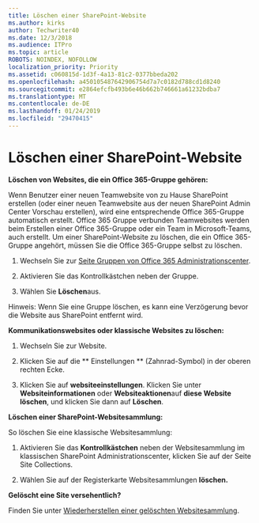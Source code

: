 ```yaml
---
title: Löschen einer SharePoint-Website
ms.author: kirks
author: Techwriter40
ms.date: 12/3/2018
ms.audience: ITPro
ms.topic: article
ROBOTS: NOINDEX, NOFOLLOW
localization_priority: Priority
ms.assetid: c060815d-1d3f-4a13-81c2-0377bbeda202
ms.openlocfilehash: a450105487642906754d7a7c0182d788cd1d8240
ms.sourcegitcommit: e2864efcfb493b6e46b662b746661a61232bdba7
ms.translationtype: MT
ms.contentlocale: de-DE
ms.lasthandoff: 01/24/2019
ms.locfileid: "29470415"
---
```

# <a name="delete-a-sharepoint-site"></a>Löschen einer SharePoint-Website

 **Löschen von Websites, die ein Office 365-Gruppe gehören:**
  
Wenn Benutzer einer neuen Teamwebsite von zu Hause SharePoint erstellen (oder einer neuen Teamwebsite aus der neuen SharePoint Admin Center Vorschau erstellen), wird eine entsprechende Office 365-Gruppe automatisch erstellt. Office 365 Gruppe verbunden Teamwebsites werden beim Erstellen einer Office 365-Gruppe oder ein Team in Microsoft-Teams, auch erstellt. Um einer SharePoint-Website zu löschen, die ein Office 365-Gruppe angehört, müssen Sie die Office 365-Gruppe selbst zu löschen. 
  
1. Wechseln Sie zur [Seite Gruppen von Office 365 Administrationscenter](https://portal.office.com/adminportal/home#/groups).
  
2. Aktivieren Sie das Kontrollkästchen neben der Gruppe.
  
3. Wählen Sie **Löschen**aus. 
  
Hinweis: Wenn Sie eine Gruppe löschen, es kann eine Verzögerung bevor die Website aus SharePoint entfernt wird.
  
 **Kommunikationswebsites oder klassische Websites zu löschen:**
  
1. Wechseln Sie zur Website.
  
2. Klicken Sie auf die ** Einstellungen ** (Zahnrad-Symbol) in der oberen rechten Ecke. 
  
3. Klicken Sie auf **websiteeinstellungen**. Klicken Sie unter **Websiteinformationen** oder **Websiteaktionen**auf **diese Website löschen**, und klicken Sie dann auf **Löschen**. 
  
 **Löschen einer SharePoint-Websitesammlung:**
  
So löschen Sie eine klassische Websitesammlung:
  
1. Aktivieren Sie das **Kontrollkästchen** neben der Websitesammlung im klassischen SharePoint Administrationscenter, klicken Sie auf der Seite Site Collections. 
  
2. Wählen Sie auf der Registerkarte Websitesammlungen **löschen.**
  
 **Gelöscht eine Site versehentlich?**
  
Finden Sie unter [Wiederherstellen einer gelöschten Websitesammlung](https://go.microsoft.com/fwlink/?linkid=867660).
  

